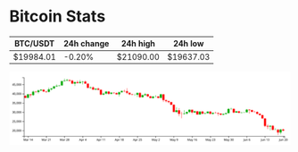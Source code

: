 # Bitcoin Stats

BTC/USDT|24h change|24h high|24h low|
|---|---|---|---|
|$19984.01|-0.20%|$21090.00|$19637.03|

<img src="./chart.svg">
